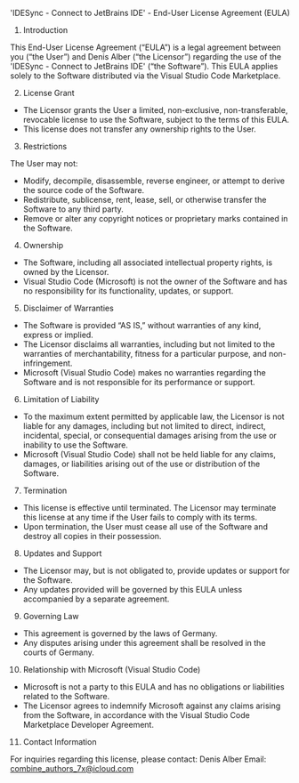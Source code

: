 'IDESync - Connect to JetBrains IDE' - End-User License Agreement (EULA)

1. Introduction

This End-User License Agreement (“EULA”) is a legal agreement between you (“the User”) and Denis Alber (“the Licensor”) regarding the use of the 'IDESync - Connect to JetBrains IDE' (“the Software”). This EULA applies solely to the Software distributed via the Visual Studio Code Marketplace.

2. License Grant
- The Licensor grants the User a limited, non-exclusive, non-transferable, revocable license to use the Software, subject to the terms of this EULA.
- This license does not transfer any ownership rights to the User.

3. Restrictions

The User may not:
- Modify, decompile, disassemble, reverse engineer, or attempt to derive the source code of the Software.
- Redistribute, sublicense, rent, lease, sell, or otherwise transfer the Software to any third party.
- Remove or alter any copyright notices or proprietary marks contained in the Software.

4. Ownership
- The Software, including all associated intellectual property rights, is owned by the Licensor.
- Visual Studio Code (Microsoft) is not the owner of the Software and has no responsibility for its functionality, updates, or support.

5. Disclaimer of Warranties
- The Software is provided “AS IS,” without warranties of any kind, express or implied.
- The Licensor disclaims all warranties, including but not limited to the warranties of merchantability, fitness for a particular purpose, and non-infringement.
- Microsoft (Visual Studio Code) makes no warranties regarding the Software and is not responsible for its performance or support.

6. Limitation of Liability
- To the maximum extent permitted by applicable law, the Licensor is not liable for any damages, including but not limited to direct, indirect, incidental, special, or consequential damages arising from the use or inability to use the Software.
- Microsoft (Visual Studio Code) shall not be held liable for any claims, damages, or liabilities arising out of the use or distribution of the Software.

7. Termination
- This license is effective until terminated. The Licensor may terminate this license at any time if the User fails to comply with its terms.
- Upon termination, the User must cease all use of the Software and destroy all copies in their possession.

8. Updates and Support
- The Licensor may, but is not obligated to, provide updates or support for the Software.
- Any updates provided will be governed by this EULA unless accompanied by a separate agreement.

9. Governing Law
- This agreement is governed by the laws of Germany.
- Any disputes arising under this agreement shall be resolved in the courts of Germany.

10. Relationship with Microsoft (Visual Studio Code)
- Microsoft is not a party to this EULA and has no obligations or liabilities related to the Software.
- The Licensor agrees to indemnify Microsoft against any claims arising from the Software, in accordance with the Visual Studio Code Marketplace Developer Agreement.

11. Contact Information

For inquiries regarding this license, please contact:
Denis Alber
Email: combine_authors_7x@icloud.com
